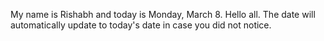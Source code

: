 My name is Rishabh and today is Monday, March 8. Hello all. The date will automatically update to today's date in case you did not notice.
